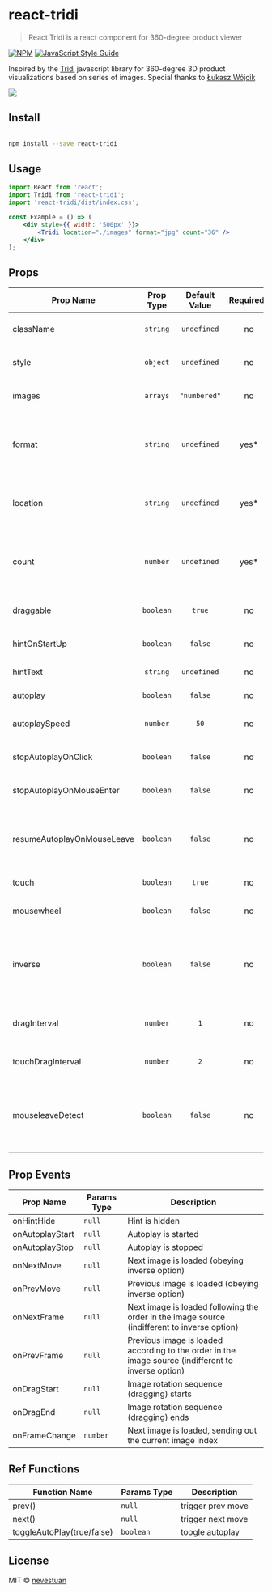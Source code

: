 # react-tridi

> React Tridi is a react component for 360-degree product viewer

[![NPM](https://img.shields.io/npm/v/react-tridi.svg)](https://www.npmjs.com/package/react-tridi) [![JavaScript Style Guide](https://img.shields.io/badge/code_style-standard-brightgreen.svg)](https://standardjs.com)

Inspired by the [Tridi](https://github.com/lukemnet/tridi) javascript library for 360-degree 3D product visualizations based on series of images. Special thanks to [Łukasz Wójcik](https://github.com/lwojcik)

![](https://media.giphy.com/media/h7EVOL8vQwCtUo7hXV/giphy.gif)

## Install

```bash

npm install --save react-tridi

```

## Usage

```jsx
import React from 'react';
import Tridi from 'react-tridi';
import 'react-tridi/dist/index.css';

const Example = () => (
    <div style={{ width: '500px' }}>
        <Tridi location="./images" format="jpg" count="36" />
    </div>
);
```

## Props
| Prop Name        | Prop Type           | Default Value  | Required? | Description |
| ---------------- |:-------------------:|:--------------:|:---------:| ----------- |
| className | `string` | `undefined` | no | Add class name for the component
| style | `object` | `undefined` | no | Add style for the component
| images | `arrays` | `"numbered"` | no | Source of images to be used by Tridi
| format | `string` | `undefined` | yes* | Image extension (e.g. "jpg"). Required if images = "numbered"
| location | `string` | `undefined` | yes* | Path to images folder. Required if images = "numbered"
| count | `number` | `undefined` | yes* | Number of images in the series. Required if images = "numbered"
| draggable | `boolean` | `true` | no | Enable/disable mouse drag event
| hintOnStartUp | `boolean` | `false` | no | Enable/disable hint on start up
| hintText | `string` | `undefined` | no | Enable/disable hint text
| autoplay | `boolean` | `false` | no | Enable/disable autoplay
| autoplaySpeed | `number` | `50` | no | Adjust autoplay speed
| stopAutoplayOnClick | `boolean` | `false` | no | Stop autoplay if user clicks on container
| stopAutoplayOnMouseEnter | `boolean` | `false` | no | Stop autoplay if user hovers over container
| resumeAutoplayOnMouseLeave | `boolean` | `false` | no | Resume autoplay if user moves mouse cursor away from container
| touch | `boolean` | `true` | no | Enable/disable touch support
| mousewheel | `boolean` | `false` | no | Enable/disable mousewheel support
| inverse | `boolean` | `false` | no | Swap image rotation direction. Affects mouse drag, mousewheel and touch
| dragInterval | `number` | `1` | no | Adjust rotation speed for mouse drag events
| touchDragInterval | `number` | `2` | no | Adjust rotation speed for touch events
| mouseleaveDetect | `boolean` | `false` | no | If true, active drag event will stop whenever mouse cursor leaves Tridi container


## Prop Events
| Prop Name | Params Type | Description |
| --------- | ------ | ----------- |
| onHintHide | `null` | Hint is hidden
| onAutoplayStart | `null` | Autoplay is started
| onAutoplayStop | `null` | Autoplay is stopped
| onNextMove | `null` | Next image is loaded (obeying inverse option)
| onPrevMove | `null` | Previous image is loaded (obeying inverse option)
| onNextFrame | `null` | Next image is loaded following the order in the image source (indifferent to inverse option)
| onPrevFrame | `null` | Previous image is loaded according to the order in the image source (indifferent to inverse option)
| onDragStart | `null` | Image rotation sequence (dragging) starts
| onDragEnd | `null` | Image rotation sequence (dragging) ends
| onFrameChange | `number` | Next image is loaded, sending out the current image index


## Ref Functions
| Function Name | Params Type | Description |
| ------------- | ----------- | ----------- |
| prev() | `null` | trigger prev move
| next() | `null` | trigger next move
| toggleAutoPlay(true/false) | `boolean` | toogle autoplay


## License

MIT © [nevestuan](https://github.com/nevestuan)
